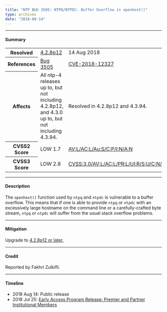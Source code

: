 ```yaml
---
title: "NTP BUG 3505: NTPQ/NTPDC: Buffer Overflow in openhost()"
type: archives
date: "2018-08-14"
---
```


* * *

#### Summary

<table>
  <tbody>
	<tr>
		<th><b>Resolved</b></th>
		<td><a href="/support/securitynotice/4_2_8p12-release-announcement/">4.2.8p12</a></td>
		<td>14 Aug 2018</td>
	</tr>
	<tr>
		<th><b>References</b></th>
		<td><a href="https://bugs.ntp.org/show_bug.cgi?id=3505">Bug 3505</a></td>
		<td><a href="https://nvd.nist.gov/vuln/detail/CVE-2018-12327">CVE-2018-12327</a></td>
	</tr>
	<tr>
		<th><b>Affects</b></th>
		<td>All ntp-4 releases up to, but not including 4.2.8p12,<br> and 4.3.0 up to, but not including 4.3.94.</td>
		<td>Resolved in 4.2.8p12 and 4.3.94.</td>
	</tr>
	<tr>
		<th><b>CVSS2 Score</b></th>
		<td>LOW 1.7</td>
		<td><a href="https://nvd.nist.gov/vuln-metrics/cvss/v2-calculator?vector=(AV:L/AC:L/Au:S/C:P/I:N/A:N)">AV:L/AC:L/Au:S/C:P/I:N/A:N</a></td>
	</tr>
	<tr>
		<th><b>CVSS3 Score<b></th>
		<td>LOW 2.8</td>
		<td><a href="https://nvd.nist.gov/vuln-metrics/cvss/v3-calculator?vector=AV:L/AC:L/PR:L/UI:R/S:U/C:N/I:N/A:L">CVSS:3.0/AV:L/AC:L/PR:L/UI:R/S:U/C:N/I:N/A:L</a></td>
	</tr>	
  </tbody>	
</table>

* * *
    
#### Description 

The `openhost()` function used by `ntpq` and `ntpdc` is vulnerable to a buffer overflow. This means that if one is able to provide `ntpq` or `ntpdc` with an excessively large hostname on the command line or a carefully-crafted byte stream, `ntpq` or `ntpdc` will suffer from the usual stack overflow problems.

* * *
    
#### Mitigation

Upgrade to [4.2.8p12 or later.](/downloads/)

* * *

#### Credit

Reported by Fakhri Zulkifli.

* * *

#### Timeline

* 2018 Aug 14: Public release
* 2018 Jul 25: [Early Access Program Release: Premier and Partner Institutional Members](https://www.nwtime.org/membership/benefits/)